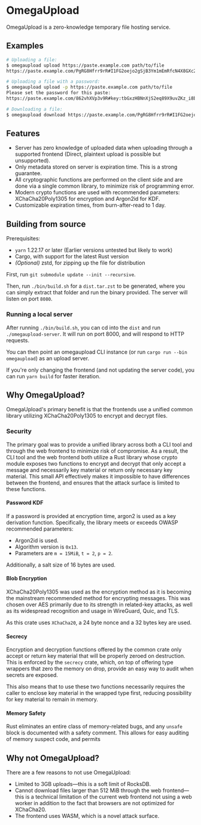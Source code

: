 # OmegaUpload

OmegaUpload is a zero-knowledge temporary file hosting service.

## Examples

```bash
# Uploading a file:
$ omegaupload upload https://paste.example.com path/to/file
https://paste.example.com/PgRG8Hfrr9rR#I1FG2oejo2gSjB3Ym1mEmRfcN4X8GXc2pZtZeiSsWFo=

# Uploading a file with a password:
$ omegaupload upload -p https://paste.example.com path/to/file
Please set the password for this paste:
https://paste.example.com/862vhXVp3v9R#key:tbGxzHBNnXjS2eq89X9uvZKz_i8bvapLPEp8g0waQrc=!pw

# Downloading a file:
$ omegaupload download https://paste.example.com/PgRG8Hfrr9rR#I1FG2oejo2gSjB3Ym1mEmRfcN4X8GXc2pZtZeiSsWFo=
```

## Features

- Server has zero knowledge of uploaded data when uploading through a supported
  frontend (Direct, plaintext upload is possible but unsupported).
- Only metadata stored on server is expiration time. This is a strong guarantee.
- All cryptographic functions are performed on the client side and are done via
  a single common library, to minimize risk of programming error.
- Modern crypto functions are used with recommended parameters:
  XChaCha20Poly1305 for encryption and Argon2id for KDF.
- Customizable expiration times, from burn-after-read to 1 day.

## Building from source

Prerequisites:
- `yarn` 1.22.17 or later (Earlier versions untested but likely to work)
- Cargo, with support for the latest Rust version
- _(Optional)_ zstd, for zipping up the file for distribution

First, run `git submodule update --init --recursive`.

Then, run `./bin/build.sh` for a `dist.tar.zst` to be generated, where you can
simply extract that folder and run the binary provided. The server will listen
on port `8080`.

### Running a local server

After running `./bin/build.sh`, you can cd into the `dist` and run
`./omegaupload-server`. It will run on port 8000, and will respond to HTTP
requests.

You can then point an omegaupload CLI instance (or run
`cargo run --bin omegaupload`) as an upload server.

If you're only changing the frontend (and not updating the server code), you can
run `yarn build` for faster iteration.

## Why OmegaUpload?

OmegaUpload's primary benefit is that the frontends use a unified common library
utilizing XChaCha20Poly1305 to encrypt and decrypt files.

### Security

The primary goal was to provide a unified library across both a CLI tool and
through the web frontend to minimize risk of compromise. As a result, the CLI
tool and the web frontend both utilize a Rust library whose crypto module
exposes two functions to encrypt and decrypt that only accept a message and
necessarily key material or return only necessary key material. This small API
effectively makes it impossible to have differences between the frontend, and
ensures that the attack surface is limited to these functions.

#### Password KDF

If a password is provided at encryption time, argon2 is used as a key derivation
function. Specifically, the library meets or exceeds OWASP recommended
parameters:
 - Argon2id is used.
 - Algorithm version is `0x13`.
 - Parameters are `m = 15MiB`, `t = 2`, `p = 2`.

 Additionally, a salt size of 16 bytes are used.

#### Blob Encryption

XChaCha20Poly1305 was used as the encryption method as it is becoming the
mainstream recommended method for encrypting messages. This was chosen over AES
primarily due to its strength in related-key attacks, as well as its widespread
recognition and usage in WireGuard, Quic, and TLS.

As this crate uses `XChaCha20`, a 24 byte nonce and a 32 bytes key are used.

#### Secrecy

Encryption and decryption functions offered by the common crate only accept or
return key material that will be properly zeroed on destruction. This is
enforced by the `secrecy` crate, which, on top of offering type wrappers that
zero the memory on drop, provide an easy way to audit when secrets are exposed.

This also means that to use these two functions necessarily requires the caller
to enclose key material in the wrapped type first, reducing possibility for key
material to remain in memory.

#### Memory Safety

Rust eliminates an entire class of memory-related bugs, and any `unsafe` block
is documented with a safety comment. This allows for easy auditing of memory
suspect code, and permits

## Why not OmegaUpload?

There are a few reasons to not use OmegaUpload:
 - Limited to 3GB uploads&mdash;this is a soft limit of RocksDB.
 - Cannot download files larger than 512 MiB through the web frontend&mdash;this
   is a technical limitation of the current web frontend not using a web worker
   in addition to the fact that browsers are not optimized for XChaCha20.
 - The frontend uses WASM, which is a novel attack surface.
